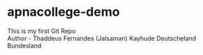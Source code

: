 # apnacollege-demo
This is my first Git Repo 
<br>
Author - Thaddeus Fernandes  (Jalsaman)
Kayhude
Deutscheland
Bundesland


